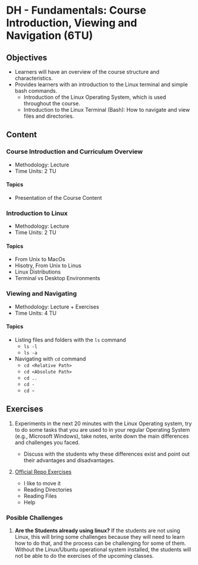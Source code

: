 # DH - Fundamentals: Course Introduction, Viewing and Navigation (6TU)

## Objectives

- Learners will have an overview of the course structure and characteristics.
- Provides learners with an introduction to the Linux terminal and simple bash commands.
   - Introduction of the Linux Operating System, which is used throughout the course.
   - Introduction to the Linux Terminal (Bash): How to navigate and view files and directories.

## Content

### Course Introduction and Curriculum Overview

- Methodology: Lecture
- Time Units: 2 TU

#### Topics

- Presentation of the Course Content

### Introduction to Linux

- Methodology: Lecture
- Time Units: 2 TU

#### Topics

- From Unix to MacOs
- Hisotry, From Unix to Linus
- Linux Distributions
- Terminal vs Desktop Environments

### Viewing and Navigating

- Methodology: Lecture + Exercises
- Time Units: 4 TU

#### Topics

- Listing files and folders with the `ls` command
   - `ls -l`
   - `ls -a`
- Navigating with `cd` command
   - `cd <Relative Path>`
   - `cd <Absolute Path>`
   - `cd ..`
   - `cd -`
   - `cd ~`


## Exercises

1. Experiments in the next 20 minutes with the Linux Operating system, try
   to do some tasks that you are used to in your regular Operating System 
   (e.g., Microsoft Windows), take notes, write down the main differences
   and challenges you faced.
   - Discuss with the students why these differences exist and point out their
   advantages and disadvantages.

2. [Official Repo Exercises](https://github.com/mathiasbrito-dci/python-exercises-V1/blob/47faa734e2d61fce0c0ced0564c6c17e2af930c9/1_Fundamentals/1.2_Viewing-and-Navigating/Readme.md)
   - I like to move it
   - Reading Directories
   - Reading Files
   - Help


### Posible Challenges

1. **Are the Students already using linux?** If the students are not using 
Linux, this will bring some challenges because they will need to learn how
to do that, and the process can be challenging for some of them. Without the
Linux/Ubuntu operational system installed, the students will not be able to
do the exercises of the upcoming classes.



